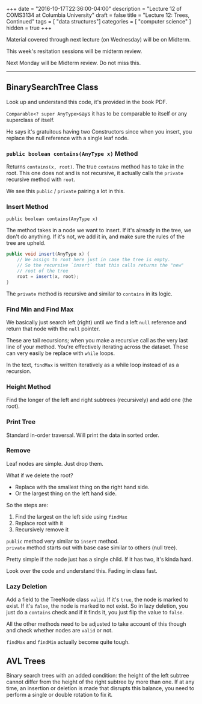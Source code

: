+++
date = "2016-10-17T22:36:00-04:00"
description = "Lecture 12 of COMS3134 at Columbia University"
draft = false
title = "Lecture 12: Trees, Continued"
tags = [ "data structures"]
categories = [ "computer science" ]
hidden = true
+++

Material covered through next lecture (on Wednesday) will be on Midterm.

This week's resitation sessions will be midterm review.

Next Monday will be Midterm review.  Do not miss this.

---

## BinarySearchTree Class

Look up and understand this code, it's provided in the book PDF.

`Comparable<? super AnyType>`says it has to be comparable to itself or any
superclass of itself.

He says it's gratuitous having two Constructors since when you insert, you
replace the null reference with a single leaf node.

### `public boolean contains(AnyType x)` Method

Returns `contains(x, root)`.  The true `contains` method has to take in the
root.  This one does not and is not recursive, it actually calls the `private`
recursive method with `root`.

We see this `public` / `private` pairing a lot in this.


### Insert Method

`public boolean contains(AnyType x)`

The method takes in a node we want to insert.  If it's already in the tree,
we don't do anything.  If it's not, we add it in, and make sure the rules of
the tree are upheld.

```java
public void insert(AnyType x) {
    // We assign to root here just in case the tree is empty.
    // So the recursive `insert` that this calls returns the "new"
    // root of the tree
    root = insert(x, root);
}
```

The `private` method is recursive and similar to `contains` in its logic.


### Find Min and Find Max

We basically just search left (right) until we find a left `null` reference and
return that node with the `null` pointer.

These are tail recursions; when you make a recursive call as the very last line
of your method.  You're effectively iterating across the dataset.  These can
very easily be replace with `while` loops.

In the text, `findMax` is written iteratively as a while loop instead of as a
recursion.


### Height Method

Find the longer of the left and right subtrees (recursively) and add one (the
root).


### Print Tree

Standard in-order traversal. Will print the data in sorted order.


### Remove

Leaf nodes are simple.  Just drop them.

What if we delete the root?

  * Replace with the smallest thing on the right hand side.
  * Or the largest thing on the left hand side.

So the steps are:

  1. Find the largest on the left side using `findMax`
  2. Replace root with it
  3. Recursively remove it

`public` method very similar to `insert` method.  
`private` method starts out with base case similar to others (null tree).

Pretty simple if the node just has a single child.  If it has two, it's kinda
hard.

Look over the code and understand this.  Fading in class fast.


### Lazy Deletion

Add a field to the TreeNode class `valid`.  If it's `true`, the node is marked
to exist.  If it's `false`, the node is marked to not exist.  So in lazy
deletion, you just do a `contains` check and if it finds it, you just flip
the value to `false`.

All the other methods need to be adjusted to take account of this though and
check whether nodes are `valid` or not.

`findMax` and `findMin` actually become quite tough.


## AVL Trees

Binary search trees with an added condition: the height of the left subtree
cannot differ from the height of the right subtree by more than one.  If at
any time, an insertion or deletion is made that disrupts this balance, you need
to perform a single or double rotation to fix it.





